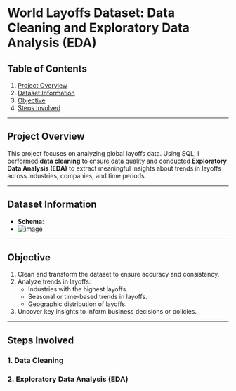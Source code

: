 # World Layoffs Dataset: Data Cleaning and Exploratory Data Analysis (EDA)

## Table of Contents
1. [Project Overview](#project-overview)
2. [Dataset Information](#dataset-information)
3. [Objective](#objective)
4. [Steps Involved](#steps-involved)


---

## Project Overview
This project focuses on analyzing global layoffs data. Using SQL, I performed **data cleaning** to ensure data quality and conducted **Exploratory Data Analysis (EDA)** to extract meaningful insights about trends in layoffs across industries, companies, and time periods.

---

## Dataset Information
- **Schema**:
- ![image](https://github.com/user-attachments/assets/1184b395-de6e-407b-ad02-b3f4cf29eb2a)



---

## Objective
1. Clean and transform the dataset to ensure accuracy and consistency.
2. Analyze trends in layoffs:
   - Industries with the highest layoffs.
   - Seasonal or time-based trends in layoffs.
   - Geographic distribution of layoffs.
3. Uncover key insights to inform business decisions or policies.

---

## Steps Involved
### 1. Data Cleaning

### 2. Exploratory Data Analysis (EDA)


